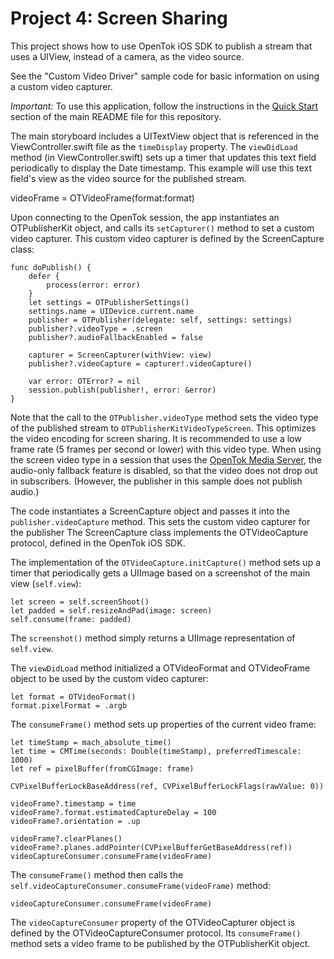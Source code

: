 Project 4: Screen Sharing
=========================

This project shows how to use OpenTok iOS SDK to publish a stream that uses a
UIView, instead of a camera, as the video source.

See the "Custom Video Driver" sample code for basic information on using a
custom video capturer.

*Important:* To use this application, follow the instructions in the
[Quick Start](../README.md/quick-start) section of the main README file
for this repository.

The main storyboard includes a UITextView object that is referenced in the
ViewController.swift file as the `timeDisplay` property. The `viewDidLoad` method
(in  ViewController.swift) sets up a timer that updates this text field periodically
to display the Date timestamp. This example will use this text field's view as
the video source for the published stream.

videoFrame = OTVideoFrame(format:format)


Upon connecting to the OpenTok session, the app instantiates an OTPublisherKit
object, and calls its `setCapturer()` method to set a custom video capturer.
This custom video capturer is defined by the ScreenCapture class:

    func doPublish() {
        defer {
            process(error: error)
        }
        let settings = OTPublisherSettings()
        settings.name = UIDevice.current.name
        publisher = OTPublisher(delegate: self, settings: settings)
        publisher?.videoType = .screen
        publisher?.audioFallbackEnabled = false
        
        capturer = ScreenCapturer(withView: view)
        publisher?.videoCapture = capturer!.videoCapture()
        
        var error: OTError? = nil
        session.publish(publisher!, error: &error)
    }

Note that the call to the `OTPublisher.videoType` method sets the
video type of the published stream to `OTPublisherKitVideoTypeScreen`. This
optimizes the video encoding for screen sharing. It is recommended to use a low
frame rate (5 frames per second or lower) with this video type. When using the
screen video type in a session that uses the [OpenTok Media
Server](https://tokbox.com/opentok/tutorials/create-session/#media-mode), the
audio-only fallback feature is disabled, so that the video does not drop out in
subscribers. (However, the publisher in this sample does not publish audio.)

The code instantiates a ScreenCapture object and passes it into the
`publisher.videoCapture` method. This sets the custom video capturer for
the publisher The ScreenCapture class implements the OTVideoCapture protocol,
defined in the OpenTok iOS SDK.

The implementation of the `OTVideoCapture.initCapture()` method sets up a timer
that periodically gets a UIImage based on a screenshot of the main view
(`self.view`):

	let screen = self.screenShoot()
	let padded = self.resizeAndPad(image: screen)
	self.consume(frame: padded)

The `screenshot()` method simply returns a UIImage representation of
`self.view`.

The `viewDidLoad` method initialized a OTVideoFormat and OTVideoFrame object to
be used by the custom video capturer:

    let format = OTVideoFormat()
    format.pixelFormat = .argb

The `consumeFrame()` method sets up properties of the current video frame:

	let timeStamp = mach_absolute_time()
	let time = CMTime(seconds: Double(timeStamp), preferredTimescale: 1000)
	let ref = pixelBuffer(fromCGImage: frame)
        
	CVPixelBufferLockBaseAddress(ref, CVPixelBufferLockFlags(rawValue: 0))
        
	videoFrame?.timestamp = time
	videoFrame?.format.estimatedCaptureDelay = 100
	videoFrame?.orientation = .up
        
	videoFrame?.clearPlanes()
	videoFrame?.planes.addPointer(CVPixelBufferGetBaseAddress(ref))
	videoCaptureConsumer.consumeFrame(videoFrame)

The `consumeFrame()` method then calls the
`self.videoCaptureConsumer.consumeFrame(videoFrame)` method:

    videoCaptureConsumer.consumeFrame(videoFrame)

The `videoCaptureConsumer` property of the OTVideoCapturer object is defined by
the OTVideoCaptureConsumer protocol. Its `consumeFrame()` method sets a video
frame to be published by the OTPublisherKit object.
